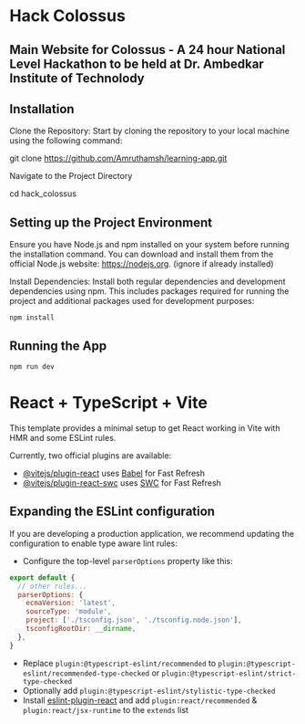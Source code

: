 # Hack Colossus

## Main Website for Colossus - A 24 hour National Level Hackathon to be held at Dr. Ambedkar Institute of Technolody

## Installation

Clone the Repository: Start by cloning the repository to your local machine using the following command:

git clone https://github.com/Amruthamsh/learning-app.git

Navigate to the Project Directory

cd hack_colossus

## Setting up the Project Environment

Ensure you have Node.js and npm installed on your system before running the installation command. You can download and install them from the official Node.js website: https://nodejs.org. (ignore if already installed)

Install Dependencies: Install both regular dependencies and development dependencies using npm. This includes packages required for running the project and additional packages used for development purposes:

```
npm install
```

## Running the App

```
npm run dev 
```

# React + TypeScript + Vite

This template provides a minimal setup to get React working in Vite with HMR and some ESLint rules.

Currently, two official plugins are available:

- [@vitejs/plugin-react](https://github.com/vitejs/vite-plugin-react/blob/main/packages/plugin-react/README.md) uses [Babel](https://babeljs.io/) for Fast Refresh
- [@vitejs/plugin-react-swc](https://github.com/vitejs/vite-plugin-react-swc) uses [SWC](https://swc.rs/) for Fast Refresh

## Expanding the ESLint configuration

If you are developing a production application, we recommend updating the configuration to enable type aware lint rules:

- Configure the top-level `parserOptions` property like this:

```js
export default {
  // other rules...
  parserOptions: {
    ecmaVersion: 'latest',
    sourceType: 'module',
    project: ['./tsconfig.json', './tsconfig.node.json'],
    tsconfigRootDir: __dirname,
  },
}
```

- Replace `plugin:@typescript-eslint/recommended` to `plugin:@typescript-eslint/recommended-type-checked` or `plugin:@typescript-eslint/strict-type-checked`
- Optionally add `plugin:@typescript-eslint/stylistic-type-checked`
- Install [eslint-plugin-react](https://github.com/jsx-eslint/eslint-plugin-react) and add `plugin:react/recommended` & `plugin:react/jsx-runtime` to the `extends` list
